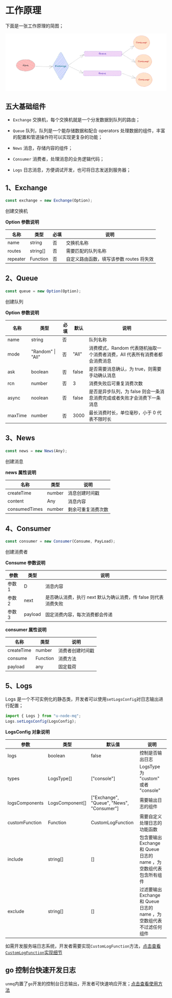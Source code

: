 # 工作原理

下面是一张工作原理的简图；

<img src="./internal.png" />

## 五大基础组件

- `Exchange` 交换机，每个交换机就是一个分发数据到队列的路由；

- `Queue` 队列，队列是一个能存储数据和配合 operators 处理数据的组件，丰富的配置和管道操作符可以实现更复杂的功能；

- `News` 消息，存储内容的组件；

- `Consumer` 消费者，处理消息的业务逻辑代码；

- `Logs` 日志消息，方便调试开发，也可将日志发送到服务器；

## 1、Exchange

```javascript
const exchange = new Exchange(Option);
```

创建交换机

**Option 参数说明**

| 名称     | 类型     | 必填 | 说明                                     |
| -------- | -------- | ---- | ---------------------------------------- |
| name     | string   | 否   | 交换机名称                               |
| routes   | string[] | 否   | 需要匹配的队列名称                       |
| repeater | Function | 否   | 自定义路由函数，填写该参数 routes 将失效 |

## 2、Queue

```javascript
const queue = new Option(Option);
```

创建队列

**Option 参数说明**

| 名称    | 类型              | 必填 | 默认  | 说明                                                                        |
| ------- | ----------------- | ---- | ----- | --------------------------------------------------------------------------- |
| name    | string            | 否   |       | 队列名称                                                                    |
| mode    | "Random" \| "All" | 否   | "All" | 消费模式，Random 代表随机抽取一个消费者消费，All 代表所有消费者都会消费消息 |
| ask     | boolean           | 否   | false | 是否需要消息确认，为 true，则需要手动确认消息                               |
| rcn     | number            | 否   | 3     | 消费失败后可重复消费次数                                                    |
| async   | noolean           | 否   | false | 是否是异步队列，为 false 则会一条消息消费完成或者失败才会消费下一条消息     |
| maxTime | number            | 否   | 3000  | 最长消费时长，单位毫秒，小于 0 代表不限时长                                 |

## 3、News

```javascript
const news = new News(Any);
```

创建消息

**news 属性说明**

| 名称          | 类型   | 说明               |
| ------------- | ------ | ------------------ |
| createTime    | number | 消息创建时间戳     |
| content       | Any    | 消息内容           |
| consumedTimes | number | 剩余可重复消费次数 |

## 4、Consumer

```javascript
const consumer = new Consumer(Consume, PayLoad);
```

创建消费者

**Consume 参数说明**

| 参数   | 类型    | 说明                                                            |
| ------ | ------- | --------------------------------------------------------------- |
| 参数 1 | D       | 消息内容                                                        |
| 参数 2 | next    | 是否确认消费，执行 next 默认为确认消费，传 false 则代表消费失败 |
| 参数 3 | payload | 固定消费内容，每次消费都会传递                                  |

**consumer 属性说明**

| 名称       | 类型     | 说明             |
| ---------- | -------- | ---------------- |
| createTime | number   | 消费者创建时间戳 |
| consume    | Function | 消费方法         |
| payload    | any      | 固定载荷         |

## 5、Logs

Logs 是一个不可实例化的静态类，开发者可以使用`setLogsConfig`对日志输出进行配置；

```javascript
import { Logs } from "u-node-mq";
Logs.setLogsConfig(LogsConfig);
```

**LogsConfig 对象说明**

| 参数           | 类型            | 默认值                                    | 说明                                                                  |
| -------------- | --------------- | ----------------------------------------- | --------------------------------------------------------------------- |
| logs           | boolean         | false                                     | 控制是否输出日志                                                      |
| types          | LogsType[]      | ["console"]                               | LogsType 为 "custom" 或者 "console"                                   |
| logsComponents | LogsComponent[] | ["Exchange", "Queue", "News", "Consumer"] | 需要输出日志的组件                                                    |
| customFunction | Function        | CustomLogFunction                         | 需要自定义处理日志的功能函数                                          |
| include        | string[]        | []                                        | 包含要输出 Exchange 和 Queue 日志的 name ，为空数组代表包含所有组件   |
| exclude        | string[]        | []                                        | 过滤要输出 Exchange 和 Queue 日志的 name ，为空数组代表不过滤任何组件 |

如需开发服务端日志系统，开发者需要实现`CustomLogFunction`方法，[点击查看`CustomLogFunction`实现细节](./logs_sys_dev.md)

## go 控制台快速开发日志

`unmq`内置了`go`开发的控制台日志输出，开发者可快速响应开发；[点击查看使用方法](./termui.md)
